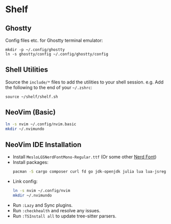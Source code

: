 # Shelf

## Ghostty

Config files etc. for Ghostty terminal emulator:

```
mkdir -p ~/.config/ghostty
ln -s ghostty/config ~/.config/ghostty/config
```

## Shell Utilities
Source the `include/*` files to add the utilities to your shell session. e.g.
Add the following to the end of your `~/.zshrc`:

```
source ~/shelf/shelf.sh
```

## NeoVim (Basic)

```bash
ln -s nvim ~/.config/nvim.basic
mkdir ~/.nvimundo
```

## NeoVim IDE Installation
*   Install `MesloLGSNerdFontMono-Regular.ttf` (Or some other [Nerd Font](https://github.com/ryanoasis/nerd-fonts/))
*   Install packages:
    ```bash
    pacman -S cargo composer curl fd go jdk-openjdk julia lua lua-jsregexp lua51 lua51-jsregexp luarocks neovim perl php ruby tree-sitter tree-sitter-cli wget
    ```
*   Link config:
    ```bash
    ln -s nvim ~/.config/nvim
    mkdir ~/.nvimundo
    ```
*   Run `:Lazy` and Sync plugins.
*   Run `:checkhealth` and resolve any issues.
*   Run `:TSInstall all` to update tree-sitter parsers.


